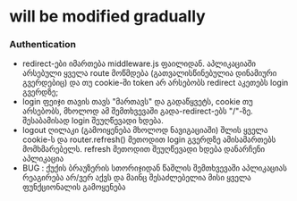 # will be modified gradually

### Authentication

- redirect-ები იმართება middleware.js ფაილიდან. აპლიკაციაში არსებული ყველა route მოწმდება (გათვალისწინებულია დინამიური გვერდებიც) და თუ cookie-ში token არ არსებობს redirect აკეთებს login გვერდზე;
- login ფეიჯი თავის თავს "მართავს" და გადაწყვეტს, cookie თუ არსებობს, მხოლოდ ამ შემთხვევაში გადა-redirect-ებს "/"-ზე. შესაბამისად login შეუღწევადი ხდება.
- logout ღილაკი (გამოიყენება მხოლოდ ნავიგაციაში) შლის ყველა cookie-ს და router.refresh() მეთოდით login გვერდზე ამისამართებს მომხმარებელს. refresh მეთოდით შეუღწევადი ხდება დანარჩენი აპლიკაცია
- BUG : ქუქის ბრაუზერის სთორიჯიდან წაშლის შემთხვევაში აპლიკაციას რეაგირება არ/ვერ აქვს და მაინც შესაძლებელია მისი ყველა ფუნქციონალის გამოყენება
